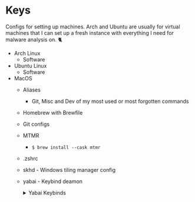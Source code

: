 # Keys

Configs for setting up machines. Arch and Ubuntu are usually for virtual machines that I can set up a fresh instance with everything I need for malware analysis on. 🐈

- Arch Linux
  - Software
- Ubuntu Linux
  - Software
- MacOS
  - Aliases
    - Git, Misc and Dev of my most used or most forgotten commands
  - Homebrew with Brewfile
  - Git configs
  - MTMR
    - `$ brew install --cask mtmr`
  - .zshrc
  - skhd  - Windows tiling manager config
  - yabai - Keybind deamon
    <details>
      <summary>Yabai Keybinds</summary>

    ### Changing Focus

    - Option + H / J / K / L: Move focus left, down, up, or right.

    ### Resizing Windows

    - Control + Option + H: Resize window left.
    - Control + Option + J: Resize window down.
    - Control + Option + K: Resize window up.
    - Control + Option + L: Resize window right.
    - Control + Option + E: Equalize window sizes.

    ### Moving Windows

    - Shift + Option + H / J / K / L: Move window left, down, up, or right.

    ### Moving Windows to Workspaces

    - Shift + Option + M: Send window to the last active desktop.
    - Shift + Option + P: Send window to the previous workspace.
    - Shift + Option + N: Send window to the next workspace.
    - Shift + Option + 1-9: Send window to workspace 1 through 9.

    ### Rotating Windows

    - Option + R: Rotate windows clockwise.
    - Shift + Option + R: Rotate windows counterclockwise.
    - Shift + Option + X: Flip windows on the x-axis.
    - Shift + Option + Y: Flip windows on the y-axis.

    </details>
